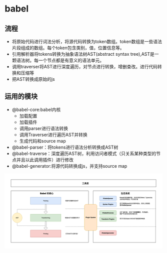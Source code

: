 # babel

## 流程

- 将原始代码进行词法分析，将源代码转换为token数组。token数组是一些语法片段组成的数组。每个token包含类别，值，位置信息等。
- 引用解析器将tokens转换为抽象语法树AST(abstract syntax tree),AST是一颗语法树。每一个节点都是有意义的语法单元。
- 调用traverser将AST进行深度遍历，对节点进行转换，增删查改。进行代码转换和压缩等
- 把AST转换成原始的js

## 运用的模块

- @babel-core:babel内核
  - 加载配置
  - 加载插件
  - 调用parser进行语法转换
  - 调用Traverser进行遍历AST并转换
  - 生成代码和source map
- @babel-parser：将tokens进行语法分析转换成AST树
- @babel-traverse：深度遍历AST树，利用访问者模式（只关系某种类型的节点并且以此调用插件）进行修改
- @babel-generator:将源代码转换成js，并支持source map

![image](./img.png)